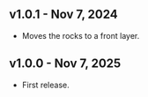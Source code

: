 ## v1.0.1 - Nov 7, 2024

- Moves the rocks to a front layer.

## v1.0.0 - Nov 7, 2025

- First release.